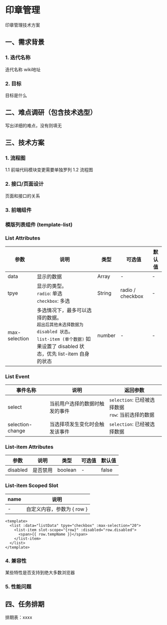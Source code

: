 # 印章管理

印章管理技术方案

## 一、需求背景

### 1. 迭代名称
迭代名称
wiki地址

### 2. 目标

目标是什么

## 二、难点调研（包含技术选型）
写出详细的难点，没有则填无

## 三、技术方案

### 1. 流程图
1.1 前端代码模块变更需要单独罗列
1.2 流程图

### 2. 接口/页面设计
页面和接口的关系

### 3. 前端组件
### 模版列表组件 (template-list)

### List Attributes

|参数|说明|类型|可选值|默认值|
|---|---|---|---|---|
| data | 显示的数据 | Array | - | - | 
| tpye | 显示的类型。<br>``radio``: 单选<br> ``checkbox``: 多选 | String | radio / checkbox | - | 
| max-selection | 多选情况下，最多可以选择的数据。<br>``超出后其他未选择数据为 disabled 状态``。 <br>``list-item (单个数据)`` 如果设置了 disabled 状态，优先 list-item 自身的状态 | number | - | - | 


### List Event

|事件名称|说明|返回参数|
|---|---|---|
| select | 当前用户选择的数据时触发的事件 | ``selection``: 已经被选择数据<br>`row`: 当前选择的数据 |
| selection-change | 当选择项发生变化时会触发该事件 | ``selection``: 已经被选择数据 |

### List-item Attributes
|参数|说明|类型|可选值|默认值|
|---|---|---|---|---|
| disabled | 是否禁用 | boolean | - | false |

### List-item Scoped Slot
|name|说明|
|---|---|
| - | 自定义内容，参数为 { row } |

```vue
<template>
  <list :data="listData" tpye="checkbox" :max-selection="20">
    <list-item slot-scope="{row}" :disabled="row.disabled">
      <span>{{ row.tempName }}</span>
    </list-item>
  </list>
</template>
```
 

### 4. 兼容性

某些特性是否支持到绝大多数浏览器

### 5. 性能问题

## 四、任务排期
排期表：xxxx

